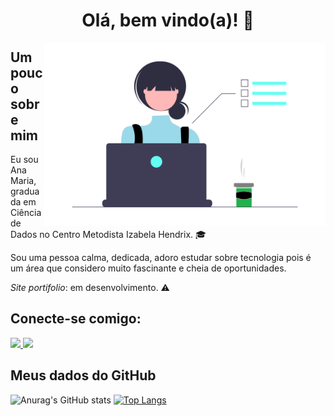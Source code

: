 <div align = "center">
  <h1> Olá, bem vindo(a)! 👋</h1> 
</div>

<div>
    <img src="dev.png" width="450" align="right">
</div>


## Um pouco sobre mim

Eu sou Ana Maria, graduada em Ciência de Dados no Centro Metodista Izabela Hendrix. :mortar_board:

Sou uma pessoa calma, dedicada, adoro estudar sobre tecnologia pois é um área que 
considero muito fascinante e cheia de oportunidades.

*Site portifolio*: em desenvolvimento. :warning:



## **Conecte-se comigo:**

<a href="mailto:anapinheiro0404@gmail.com" alt="gmail" target="_blank">

<img src="https://img.shields.io/badge/-Gmail-FF0000?style=flat-square&labelColor=FF0000&logo=gmail&logoColor=white&link=mailto:anapinheiro0404@gmail.com" />

</a>

<a href="https://www.linkedin.com/in/ana-pego" alt="linkedin" target="_blank">

<img src="https://img.shields.io/badge/LinkedIn-%230077B5.svg?&style=flat-square&logo=linkedin&logoColor=white">

</a>

<p> </p>

## Meus dados do GitHub

![Anurag's GitHub stats](https://github-readme-stats.vercel.app/api?username=anamariapego&show_icons=true&theme=dark) 
[![Top Langs](https://github-readme-stats.vercel.app/api/top-langs/?username=anamariapego&layout=compact&theme=dark)](https://github.com/anamariapego/github-readme-stats)




